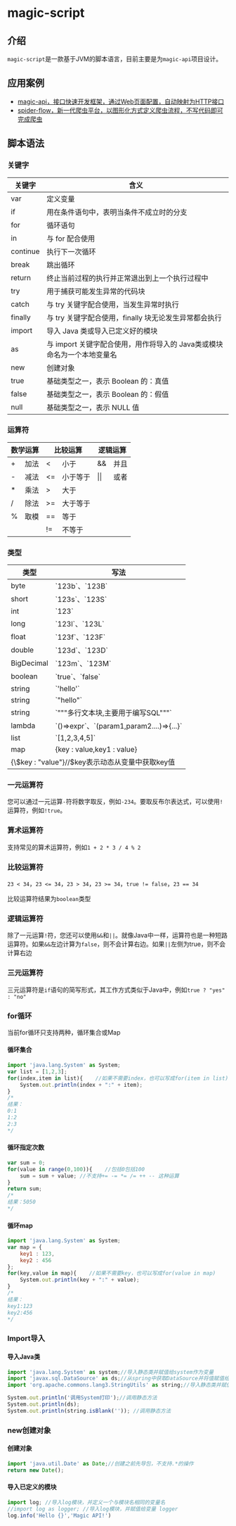 # magic-script

## 介绍
`magic-script`是一款基于JVM的脚本语言，目前主要是为`magic-api`项目设计。

## 应用案例
- [magic-api，接口快速开发框架，通过Web页面配置，自动映射为HTTP接口](https://gitee.com/ssssssss-team/magic-api)
- [spider-flow，新一代爬虫平台，以图形化方式定义爬虫流程，不写代码即可完成爬虫](https://gitee.com/ssssssss-team/spider-flow)
## 脚本语法

### 关键字
<table>
    <thead>
        <tr>
            <th>关键字</th>
            <th>含义</th>
        </tr>
    </thead>
    <tbody>
        <tr>
            <td>var</td>
            <td>定义变量</td>
        </tr>
        <tr>
            <td>if</td>
            <td>用在条件语句中，表明当条件不成立时的分支</td>
        </tr>
        <tr>
            <td>for</td>
            <td>循环语句</td>
        </tr>
        <tr>
            <td>in</td>
            <td>与 for 配合使用</td>
        </tr>
        <tr>
            <td>continue</td>
            <td>执行下一次循环</td>
        </tr>
        <tr>
            <td>break</td>
            <td>跳出循环</td>
        </tr>
        <tr>
            <td>return</td>
            <td>终止当前过程的执行并正常退出到上一个执行过程中</td>
        </tr>
        <tr>
            <td>try</td>
            <td>用于捕获可能发生异常的代码块</td>
        </tr>
        <tr>
            <td>catch</td>
            <td>与 try 关键字配合使用，当发生异常时执行</td>
        </tr>
        <tr>
            <td>finally</td>
            <td>与 try 关键字配合使用，finally 块无论发生异常都会执行</td>
        </tr>
        <tr>
            <td>import</td>
            <td>导入 Java 类或导入已定义好的模块</td>
        </tr>
        <tr>
            <td>as</td>
            <td>与 import 关键字配合使用，用作将导入的 Java类或模块 命名为一个本地变量名</td>
        </tr>
        <tr>
            <td>new</td>
            <td>创建对象</td>
        </tr>
        <tr>
            <td>true</td>
            <td>基础类型之一，表示 Boolean 的：真值</td>
        </tr>
        <tr>
            <td>false</td>
            <td>基础类型之一，表示 Boolean 的：假值</td>
        </tr>
        <tr>
            <td>null</td>
            <td>基础类型之一，表示 NULL 值</td>
        </tr>
    </tbody>
</table>

### 运算符
<table>
    <thead>
        <tr>
            <th colspan="2">数学运算</th>
            <th colspan="2">比较运算</th>
            <th colspan="2">逻辑运算</th>
        </tr>
    </thead>
    <tbody>
        <tr>
            <td>+</td>
            <td>加法</td>
            <td>&lt;</td>
            <td>小于</td>
            <td>&&</td>
            <td>并且</td>
        </tr>
        <tr>
            <td>-</td>
            <td>减法</td>
            <td>&lt;=</td>
            <td>小于等于</td>
            <td>||</td>
            <td>或者</td>
        </tr>
        <tr>
            <td>*</td>
            <td>乘法</td>
            <td>&gt;</td>
            <td>大于</td>
            <td></td>
            <td></td>
        </tr>
        <tr>
            <td>/</td>
            <td>除法</td>
            <td>&gt;=</td>
            <td>大于等于</td>
            <td></td>
            <td></td>
        </tr>
        <tr>
            <td>%</td>
            <td>取模</td>
            <td>==</td>
            <td>等于</td>
            <td></td>
            <td></td>
        </tr>
        <tr>
            <td></td>
            <td></td>
            <td>!=</td>
            <td>不等于</td>
            <td></td>
            <td></td>
        </tr>
    </tbody>
</table>

### 类型
<table>
    <thead>
        <tr>
            <th>类型</th>
            <th>写法</th>
        </tr>
    </thead>
    <tbody>
        <tr>
            <td>byte</td>
            <td>`123b`、`123B`</td>
        </tr>
        <tr>
            <td>short</td>
            <td>`123s`、`123S`</td>
        </tr>
        <tr>
            <td>int</td>
            <td>`123`</td>
        </tr>
        <tr>
            <td>long</td>
            <td>`123l`、`123L`</td>
        </tr>
        <tr>
            <td>float</td>
            <td>`123f`、`123F`</td>
        </tr>
        <tr>
            <td>double</td>
            <td>`123d`、`123D`</td>
        </tr>
        <tr>
            <td>BigDecimal</td>
            <td>`123m`、`123M`</td>
        </tr>
        <tr>
            <td>boolean</td>
            <td>`true`、`false`</td>
        </tr>
        <tr>
            <td>string</td>
            <td>`'hello'`</td>
        </tr>
        <tr>
            <td>string</td>
            <td>`"hello"`</td>
        </tr>
        <tr>
            <td>string</td>
            <td>`"""多行文本块,主要用于编写SQL"""`</td>
        </tr>
        <tr>
            <td>lambda</td>
            <td>`()=>expr`、`(param1,param2....)=>{...}`</td>
        </tr>
        <tr>
            <td>list</td>
            <td>`[1,2,3,4,5]`</td>
        </tr>
        <tr>
            <td>map</td>
            <td>{key : value,key1 : value}</td>
        </tr>
        <tr>
            <td colspan="2">{\$key : "value"}//$key表示动态从变量中获取key值</td>
        </tr>
    </tbody>
</table>

### 一元运算符

您可以通过一元运算`-`符将数字取反，例如`-234`。要取反布尔表达式，可以使用`!`运算符，例如`!true`。

### 算术运算符

支持常见的算术运算符，例如`1 + 2 * 3 / 4 % 2`

### 比较运算符

`23 < 34`，`23 <= 34`，`23 > 34`，`23 >= 34`，`true != false`，`23 == 34`

比较运算符结果为`boolean`类型

### 逻辑运算符

除了一元运算`!`符，您还可以使用`&&`和`||`。就像Java中一样，运算符也是一种短路运算符。如果`&&`左边计算为`false`，则不会计算右边。如果`||`左侧为true，则不会计算右边

### 三元运算符

三元运算符是`if`语句的简写形式，其工作方式类似于Java中，例如`true ? "yes" : "no"`

### for循环

当前for循环只支持两种，循环集合或Map

#### 循环集合
```javascript
import 'java.lang.System' as System;
var list = [1,2,3];
for(index,item in list){    //如果不需要index，也可以写成for(item in list)
    System.out.println(index + ":" + item);
}
/*
结果：
0:1
1:2
2:3
*/
```

#### 循环指定次数
```javascript
var sum = 0;
for(value in range(0,100)){    //包括0包括100
    sum = sum + value; //不支持+= -= *= /= ++ -- 这种运算
}
return sum;
/*
结果：5050
*/
```

#### 循环map
```javascript
import 'java.lang.System' as System;
var map = {
    key1 : 123,
    key2 : 456
};
for(key,value in map){    //如果不需要key，也可以写成for(value in map)
    System.out.println(key + ":" + value);
}
/*
结果：
key1:123
key2:456
*/
```

### Import导入

#### 导入Java类
```javascript
import 'java.lang.System' as system;//导入静态类并赋值给system作为变量
import 'javax.sql.DataSource' as ds;//从spring中获取DataSource并将值赋值给ds作为变量
import 'org.apache.commons.lang3.StringUtils' as string;//导入静态类并赋值给ds作为变量

System.out.println('调用System打印');//调用静态方法
System.out.println(ds);
System.out.println(string.isBlank('')); //调用静态方法
```

### new创建对象

#### 创建对象
```javascript
import 'java.util.Date' as Date;//创建之前先导包，不支持.*的操作
return new Date();
```

#### 导入已定义的模块
```javascript
import log; //导入log模块，并定义一个与模块名相同的变量名
//import log as logger; //导入log模块，并赋值给变量 logger
log.info('Hello {}','Magic API!')
```